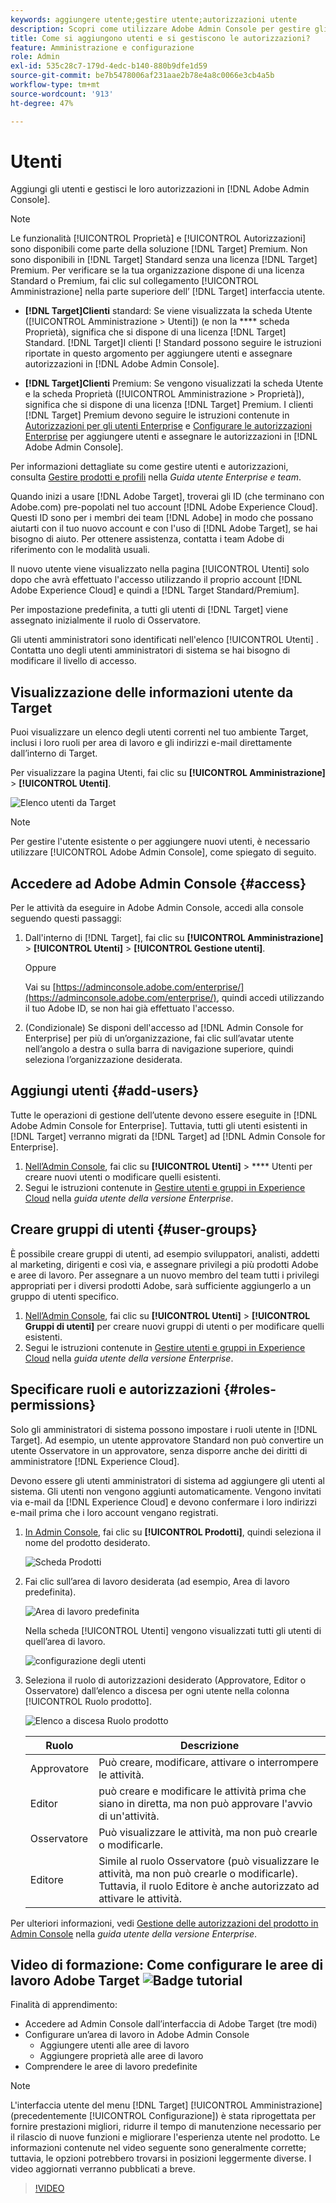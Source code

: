 ```yaml
---
keywords: aggiungere utente;gestire utente;autorizzazioni utente
description: Scopri come utilizzare Adobe Admin Console per gestire gli utenti e le loro autorizzazioni e i loro diritti in Adobe Target.
title: Come si aggiungono utenti e si gestiscono le autorizzazioni?
feature: Amministrazione e configurazione
role: Admin
exl-id: 535c28c7-179d-4edc-b140-880b9dfe1d59
source-git-commit: be7b5478006af231aae2b78e4a8c0066e3cb4a5b
workflow-type: tm+mt
source-wordcount: '913'
ht-degree: 47%

---
```


# Utenti

Aggiungi gli utenti e gestisci le loro autorizzazioni in [!DNL Adobe Admin Console].

>[!NOTE]
>
>Le funzionalità [!UICONTROL Proprietà] e [!UICONTROL Autorizzazioni] sono disponibili come parte della soluzione [!DNL Target] Premium. Non sono disponibili in [!DNL Target] Standard senza una licenza [!DNL Target] Premium.
>Per verificare se la tua organizzazione dispone di una licenza Standard o Premium, fai clic sul collegamento [!UICONTROL Amministrazione] nella parte superiore dell’ [!DNL Target] interfaccia utente.
>
>* **[!DNL Target]Clienti** standard: Se viene visualizzata la   scheda Utente ([!UICONTROL Amministrazione > Utenti]) (e non la  **** scheda Proprietà), significa che si dispone di una licenza  [!DNL Target] Standard. [!DNL Target]I clienti [! Standard possono seguire le istruzioni riportate in questo argomento per aggiungere utenti e assegnare autorizzazioni in [!DNL Adobe Admin Console].
   >
   >
* **[!DNL Target]Clienti** Premium: Se vengono visualizzati la   scheda Utente e la scheda   Proprietà ([!UICONTROL Amministrazione > Proprietà]), significa che si dispone di una licenza  [!DNL Target] Premium. I clienti [!DNL Target] Premium devono seguire le istruzioni contenute in [Autorizzazioni per gli utenti Enterprise](/help/administrating-target/c-user-management/property-channel/property-channel.md) e [Configurare le autorizzazioni Enterprise](/help/administrating-target/c-user-management/property-channel/properties-overview.md) per aggiungere utenti e assegnare le autorizzazioni in [!DNL Adobe Admin Console].
>
>
Per informazioni dettagliate su come gestire utenti e autorizzazioni, consulta [Gestire prodotti e profili](https://helpx.adobe.com/enterprise/using/manage-products-and-profiles.html) nella *Guida utente Enterprise e team*.

Quando inizi a usare [!DNL Adobe Target], troverai gli ID (che terminano con Adobe.com) pre-popolati nel tuo account [!DNL Adobe Experience Cloud]. Questi ID sono per i membri dei team [!DNL Adobe] in modo che possano aiutarti con il tuo nuovo account e con l&#39;uso di [!DNL Adobe Target], se hai bisogno di aiuto. Per ottenere assistenza, contatta i team Adobe di riferimento con le modalità usuali.

Il nuovo utente viene visualizzato nella pagina [!UICONTROL Utenti] solo dopo che avrà effettuato l&#39;accesso utilizzando il proprio account [!DNL Adobe Experience Cloud] e quindi a [!DNL Target Standard/Premium].

Per impostazione predefinita, a tutti gli utenti di [!DNL Target] viene assegnato inizialmente il ruolo di Osservatore.

Gli utenti amministratori sono identificati nell&#39;elenco [!UICONTROL Utenti] . Contatta uno degli utenti amministratori di sistema se hai bisogno di modificare il livello di accesso.

## Visualizzazione delle informazioni utente da Target

Puoi visualizzare un elenco degli utenti correnti nel tuo ambiente Target, inclusi i loro ruoli per area di lavoro e gli indirizzi e-mail direttamente dall’interno di Target.

Per visualizzare la pagina Utenti, fai clic su **[!UICONTROL Amministrazione]** > **[!UICONTROL Utenti]**.

![Elenco utenti da Target](/help/administrating-target/c-user-management/c-user-management/assets/user-list-target.png)

>[!NOTE]
>
>Per gestire l&#39;utente esistente o per aggiungere nuovi utenti, è necessario utilizzare [!UICONTROL Adobe Admin Console], come spiegato di seguito.

## Accedere ad Adobe Admin Console {#access}

Per le attività da eseguire in Adobe Admin Console, accedi alla console seguendo questi passaggi:

1. Dall&#39;interno di [!DNL Target], fai clic su **[!UICONTROL Amministrazione]** > **[!UICONTROL Utenti]** > **[!UICONTROL Gestione utenti]**.

   Oppure

   Vai su [https://adminconsole.adobe.com/enterprise/](https://adminconsole.adobe.com/enterprise/), quindi accedi utilizzando il tuo Adobe ID, se non hai già effettuato l&#39;accesso.

1. (Condizionale) Se disponi dell&#39;accesso ad [!DNL Admin Console for Enterprise] per più di un’organizzazione, fai clic sull’avatar utente nell’angolo a destra o sulla barra di navigazione superiore, quindi seleziona l’organizzazione desiderata.

## Aggiungi utenti {#add-users}

Tutte le operazioni di gestione dell’utente devono essere eseguite in [!DNL Adobe Admin Console for Enterprise]. Tuttavia, tutti gli utenti esistenti in [!DNL Target] verranno migrati da [!DNL Target] ad [!DNL Admin Console for Enterprise].

1. [Nell’Admin Console](/help/administrating-target/c-user-management/c-user-management/user-management.md#section_79796E0227D048F59BAE0AB02E544EBE), fai clic su  **[!UICONTROL Utenti]**  >  **** Utenti per creare nuovi utenti o modificare quelli esistenti.
1. Segui le istruzioni contenute in [Gestire utenti e gruppi in Experience Cloud](https://helpx.adobe.com/enterprise/help/users.html) nella *guida utente della versione Enterprise*.

## Creare gruppi di utenti {#user-groups}

È possibile creare gruppi di utenti, ad esempio sviluppatori, analisti, addetti al marketing, dirigenti e così via, e assegnare privilegi a più prodotti Adobe e aree di lavoro. Per assegnare a un nuovo membro del team tutti i privilegi appropriati per i diversi prodotti Adobe, sarà sufficiente aggiungerlo a un gruppo di utenti specifico.

1. [Nell’Admin Console](/help/administrating-target/c-user-management/c-user-management/user-management.md#section_79796E0227D048F59BAE0AB02E544EBE), fai clic su  **[!UICONTROL Utenti]**  >  **[!UICONTROL Gruppi di utenti]** per creare nuovi gruppi di utenti o per modificare quelli esistenti.
1. Segui le istruzioni contenute in [Gestire utenti e gruppi in Experience Cloud](https://helpx.adobe.com/enterprise/help/users.html) nella *guida utente della versione Enterprise*.

## Specificare ruoli e autorizzazioni {#roles-permissions}

Solo gli amministratori di sistema possono impostare i ruoli utente in [!DNL Target]. Ad esempio, un utente approvatore Standard non può convertire un utente Osservatore in un approvatore, senza disporre anche dei diritti di amministratore [!DNL Experience Cloud].

Devono essere gli utenti amministratori di sistema ad aggiungere gli utenti al sistema. Gli utenti non vengono aggiunti automaticamente. Vengono invitati via e-mail da [!DNL Experience Cloud] e devono confermare i loro indirizzi e-mail prima che i loro account vengano registrati.

1. [In Admin Console](/help/administrating-target/c-user-management/c-user-management/user-management.md#section_79796E0227D048F59BAE0AB02E544EBE), fai clic su **[!UICONTROL Prodotti]**, quindi seleziona il nome del prodotto desiderato.

   ![Scheda Prodotti](/help/administrating-target/c-user-management/c-user-management/assets/workspace-publisher.png)

1. Fai clic sull’area di lavoro desiderata (ad esempio, Area di lavoro predefinita).

   ![Area di lavoro predefinita](/help/administrating-target/c-user-management/c-user-management/assets/default-workspace-new.png)

   Nella scheda [!UICONTROL Utenti] vengono visualizzati tutti gli utenti di quell’area di lavoro.

   ![configurazione degli utenti](/help/administrating-target/c-user-management/c-user-management/assets/configuration_users-new-publisher.png)

1. Seleziona il ruolo di autorizzazioni desiderato (Approvatore, Editor o Osservatore) dall’elenco a discesa per ogni utente nella colonna [!UICONTROL Ruolo prodotto].

   ![Elenco a discesa Ruolo prodotto](/help/administrating-target/c-user-management/c-user-management/assets/product-role-new.png)

   | Ruolo | Descrizione |
   |--- |--- |
   | Approvatore | Può creare, modificare, attivare o interrompere le attività. |
   | Editor | può creare e modificare le attività prima che siano in diretta, ma non può approvare l&#39;avvio di un&#39;attività. |
   | Osservatore | Può visualizzare le attività, ma non può crearle o modificarle. |
   | Editore | Simile al ruolo Osservatore (può visualizzare le attività, ma non può crearle o modificarle). Tuttavia, il ruolo Editore è anche autorizzato ad attivare le attività. |

Per ulteriori informazioni, vedi [Gestione delle autorizzazioni del prodotto in Admin Console](https://helpx.adobe.com/enterprise/help/manage-permissions-and-roles.html) nella *guida utente della versione Enterprise*.

## Video di formazione: Come configurare le aree di lavoro Adobe Target ![Badge tutorial](/help/assets/tutorial.png)

Finalità di apprendimento:

* Accedere ad Admin Console dall’interfaccia di Adobe Target (tre modi)
* Configurare un’area di lavoro in Adobe Admin Console
   * Aggiungere utenti alle aree di lavoro
   * Aggiungere proprietà alle aree di lavoro
* Comprendere le aree di lavoro predefinite

>[!NOTE]
>
>L&#39;interfaccia utente del menu [!DNL Target] [!UICONTROL Amministrazione] (precedentemente [!UICONTROL Configurazione]) è stata riprogettata per fornire prestazioni migliori, ridurre il tempo di manutenzione necessario per il rilascio di nuove funzioni e migliorare l&#39;esperienza utente nel prodotto. Le informazioni contenute nel video seguente sono generalmente corrette; tuttavia, le opzioni potrebbero trovarsi in posizioni leggermente diverse. I video aggiornati verranno pubblicati a breve.

>[!VIDEO](https://video.tv.adobe.com/v/19463/)
